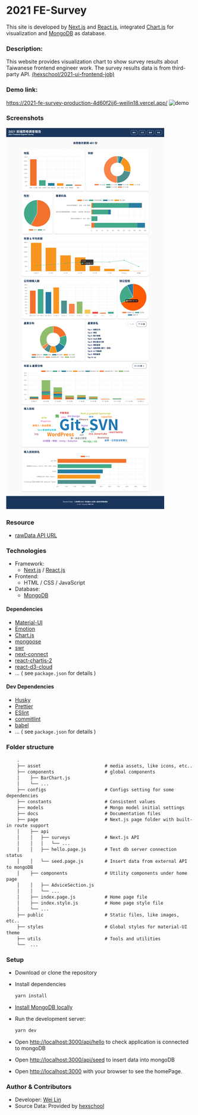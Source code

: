 # 2021 FE-Survey
This site is developed by [Next.js](https://nextjs.org/) and [React.js](https://reactjs.org/), integrated [Chart.js](https://www.chartjs.org/docs/3.4.0/) for visualization and [MongoDB](https://www.mongodb.com/) as database.
### Description:
This website provides visualization chart to show survey results about Taiwanese frontend engineer work. The survey results data is from third-party API. [(hexschool/2021-ui-frontend-job)](https://github.com/hexschool/2021-ui-frontend-job)

### Demo link:
https://2021-fe-survey-production-4d60f2ij6-weilin18.vercel.app/
![demo](./docs/survey.gif)

### Screenshots

![homePage](./docs/demo.png)


### Resource 
- [rawData API URL](https://raw.githubusercontent.com/hexschool/2021-ui-frontend-job/master/frontend_data.json)
### Technologies 
- Framework: 
   - [Next.js](https://nextjs.org/) / [React.js](https://reactjs.org/)
- Frontend:  
   - HTML / CSS / JavaScript
- Database: 
   - [MongoDB](https://nextjs.org/) 


#### Dependencies
- [Material-UI](https://mui.com/)
- [Emotion](https://emotion.sh/docs/introduction)
- [Chart.js](https://www.chartjs.org/docs/3.4.0/)
- [mongoose](https://mongoosejs.com/)
- [swr](https://swr.vercel.app/)
- [next-connect](https://github.com/hoangvvo/next-connect)
- [react-chartjs-2](https://github.com/reactchartjs/react-chartjs-2)
- [react-d3-cloud](https://github.com/Yoctol/react-d3-cloud)
- ... ( see `package.json` for details )

#### Dev Dependencies
- [Husky](https://github.com/typicode/husky)
- [Prettier](https://prettier.io/)
- [ESlint](https://eslint.bootcss.com/)
- [commitlint](https://github.com/conventional-changelog/commitlint)
- [babel](https://babeljs.io/)
- ... ( see `package.json` for details )

### Folder structure
```
    .
    ├── asset                        # media assets, like icons, etc..
    ├── components                   # global components
    │    ├── BarChart.js             
    │    └── ...             
    ├── configs                      # Configs setting for some dependencies
    ├── constants                    # Consistent values
    ├── models                       # Mongo model initial settings 
    ├── docs                         # Documentation files 
    ├── page                         # Next.js page folder with built-in route support
    │    ├── api
    │    │   ├── surveys             # Next.js API 
    │    │   │   └── ...  
    │    │   ├── hello.page.js       # Test db server connection status
    │    │   └── seed.page.js        # Insert data from external API to mongoDB
    │    ├── components              # Utility components under home page
    │    │   ├── AdviceSection.js                 
    │    │   └── ...                  
    │    ├── index.page.js           # Home page file
    │    ├── index.style.js          # Home page style file
    │    └── ...   
    ├── public                       # Static files, like images, etc..
    ├── styles                       # Global styles for material-UI theme
    ├── utils                        # Tools and utilities
    └──  ...

```

### Setup
- Download or clone the repository
- Install dependencies
  ```bash
  yarn install
  ```
- [Install MongoDB locally](https://docs.mongodb.com/manual/installation/)
- Run the development server:
  ```bash
  yarn dev
  ```
- Open [http://localhost:3000/api/hello](http://localhost:3000/api/hello) to check application is connected to mongoDB
- Open [http://localhost:3000/api/seed](http://localhost:3000/api/seed) to insert data into mongoDB

- Open [http://localhost:3000](http://localhost:3000) with your browser to see the homePage.



### Author & Contributors
- Developer: [Wei Lin](https://github.com/WeiLin18)
- Source Data: Provided by [hexschool](https://github.com/hexschool/)



